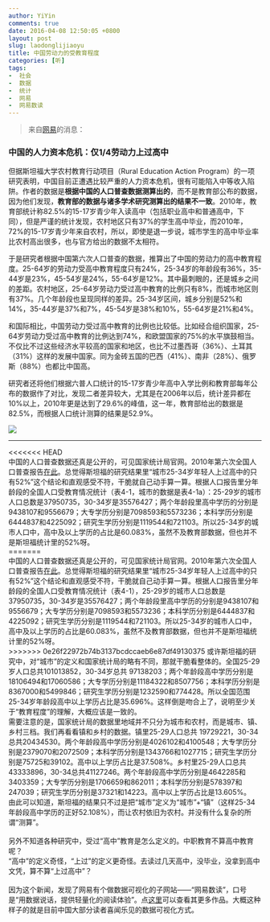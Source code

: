 ```yaml
---
author: YiYin
comments: true
date: 2016-04-08 12:50:05 +0800
layout: post
slug: laodonglijiaoyu
title: 中国劳动力的受教育程度
categories: [听]
tags:
-  社会
-  数据
-  统计
-  网易
-  网易数读
---
```

<div class="quote"> <blockquote>
    	来自<a href="http://data.163.com/16/0407/02/BK1262TI00014MTN.html">网易</a>的消息：
    </blockquote>
</div>

### 中国的人力资本危机：仅1/4劳动力上过高中

但据斯坦福大学农村教育行动项目（Rural Education Action Program）的一项研究表明，中国目前正遭遇比较严重的人力资本危机，很有可能陷入中等收入陷阱。作者的数据是**根据中国的人口普查数据测算出的**，而不是教育部公布的数据，因为他们发现，**教育部的数据与诸多学术研究测算出的结果不一致**。2010年，教育部统计称82.5%的15-17岁青少年入读高中（包括职业高中和普通高中，下同），但是严谨的统计发现，农村地区只有37%的学生高中毕业，而2010年，72%的15-17岁青少年来自农村，所以，即使是退一步说，城市学生的高中毕业率比农村高出很多，也与官方给出的数据不太相符。

于是研究者根据中国第六次人口普查的数据，推算出了中国的劳动力的高中教育程度。25-64岁的劳动力受高中教育程度只有24%，25-34岁的年龄段有36%，35-44岁是23%，45-54岁是24%，55-64岁是12%。其中最刺眼的，还是城乡之间的差距。农村地区，25-64岁劳动力受过高中教育的比例只有8%，而城市地区则有37%。几个年龄段也呈现同样的差异。25-34岁区间，城乡分别是52%和14%，35-44岁是37%和7%，45-54岁是38%和10%，55-64岁是21%和4%。

和国际相比，中国劳动力受过高中教育的比例也比较低。比如经合组织国家，25-64岁劳动力受过高中教育的比例达到74%，和欧盟国家的75%的水平旗鼓相当。不仅比不过这些经济水平较高的国家和地区，也比不过墨西哥（36%）、土耳其（31%）这样的发展中国家。同为金砖五国的巴西（41%）、南非（28%）、俄罗斯（88%）也都比中国高。

研究者还将他们根据六普人口统计的15-17岁青少年高中入学比例和教育部每年公布的数据作了对比，发现二者差异较大，尤其是在2006年以后，统计差异都在10%以上，2010年更是达到了29.6%的峰值，这一年，教育部给出的数据是82.5%，而根据人口统计测算的结果是52.9%。

![](http://img4.cache.netease.com/cnews/2016/4/7/2016040717412051fc6.jpg)


<hr/>
<div class="commentsonquote">
<<<<<<< HEAD
<div class="yiyin">中国的人口普查数据还真是公开的，可见国家统计局官网。2010年第六次全国人口普查报告<a href="http://www.stats.gov.cn/tjsj/pcsj/rkpc/6rp/indexch.htm">在此</a>。总觉得斯坦福的研究结果里“城市25-34岁年轻人上过高中的只有52%”这个结论和直观感受不符，干脆就自己动手算一算。根据人口报告里分年龄段的全国人口受教育情况统计（表4-1，城市的数据是表4-1a）：25-29岁的城市人口总数是37950735，30-34岁是35576427；两个年龄段里高中学历的分别是9438107和9556679；大专学历分别是7098593和5573236；本科学历分别是6444837和4225092；研究生学历分别是1119544和721103。所以25-34岁的城市人口中，高中及以上学历的占比是60.083%，虽然不及教育部数据，但也并不是斯坦福统计里的52%呀。<br/>
=======
<div class="yiyin">中国的人口普查数据还真是公开的，可见国家统计局官网。2010年第六次全国人口普查报告<a href="http://www.stats.gov.cn/tjsj/pcsj/rkpc/6rp/indexch.htm">在此</a>。总觉得斯坦福的研究结果里“城市25-34岁年轻人上过高中的只有52%”这个结论和直观感受不符，干脆就自己动手算一算。根据人口报告里分年龄段的全国人口受教育情况统计（表4-1），25-29岁的城市人口总数是37950735，30-34岁是35576427；两个年龄段里高中学历的分别是9438107和9556679；大专学历分别是7098593和5573236；本科学历分别是6444837和4225092；研究生学历分别是1119544和721103。所以25-34岁的城市人口中，高中及以上学历的占比是60.083%，虽然不及教育部数据，但也并不是斯坦福统计里的52%呀。<br/>
>>>>>>> 0e26f22972b74b3137bcdccaeb6e87df49130375
或许斯坦福的研究中，对“城市”的定义和国家统计局的略有不同，那就干脆看整体的。全国25-29岁人口总共101013852，30-34岁总共	97138203；两个年龄段高中学历分别是18106494和17060586；大专学历分别是11184322和8507756；本科学历分别是8367000和5499846；研究生学历分别是1232590和774428。所以全国范围25-34岁年龄段高中以上学历占比是35.696%。这样倒是吻合上了，说明至少关于“教育程度”的理解，大概应该是一致的。<br/>
需要注意的是，国家统计局的数据里地域并不只分为城市和农村，而是城市、镇、乡村三档。我们再看看镇和乡村的数据。镇里25-29人口总共	19729221，30-34总共20434530。两个年龄段高中学历分别是4026102和4100548；大专学历分别是2379070和2072509；本科学历分别是1343766和1027715；研究生学历分别是75725和39102。高中以上学历占比是37.508%。乡村里25-29人口总共43333896，30-34总共41127246。两个年龄段高中学历分别是4642285和3403359；大专学历分别是1706659和862011；本科学历分别是578397和247039；研究生学历分别是37321和14223。高中以上学历占比是13.605%。<br/>
由此可以知道，斯坦福的结果只不过是把“城市”定义为“城市”+“镇”（这样25-34年龄段高中学历的正好52.108%），而让农村依旧为农村。并没有什么复杂的所谓“测算”。<br/><br/>
	另外不知道各种研究中，受过“高中”教育是怎么定义的。中职教育不算高中教育呢？<br/>
	“高中”的定义奇怪，“上过”的定义更奇怪。去读过几天高中，没毕业，没拿到高中文凭，算不算“上过高中”？<br/><br/>
	因为这个新闻，发现了网易有个做数据可视化的子网站——“网易数读”，口号是“用数据说话，提供轻量化的阅读体验”。点<a href="http://img2.cache.netease.com/cnews/2016/4/5/20160405101003c5182.jpg" data-lightbox="wysd" light>这里</a><a href="http://img3.cache.netease.com/cnews/2016/3/17/20160317183444edfd6.jpg" data-lightbox="wysd" light></a><a href="http://img2.cache.netease.com/cnews/2016/3/15/20160315032341bf5da.jpg" data-lightbox="wysd" light></a>可以查看其更多作品。大概这种样子的就是目前中国大部分读者喜闻乐见的数据可视化方式。
</div>
</div>


